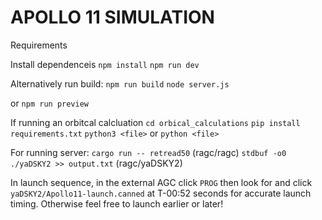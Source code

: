 # APOLLO 11 SIMULATION

Requirements

Install dependenceis
`npm install`
`npm run dev`

Alternatively run build:
`npm run build`
`node server.js`

or `npm run preview`

If running an orbitcal calcluation
`cd orbical_calculations`
`pip install requirements.txt`
`python3 <file>` or `python <file>`


For running server:
`cargo run -- retread50` (ragc/ragc)
`stdbuf -o0 ./yaDSKY2 >> output.txt` (ragc/yaDSKY2)

In launch sequence, in the external AGC click `PROG` then look for and click `yaDSKY2/Apollo11-launch.canned` at T-00:52 seconds for accurate launch timing. Otherwise feel free to launch earlier or later!
